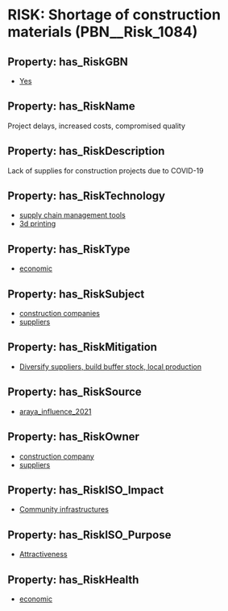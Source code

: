 # RISK: __Shortage of construction materials__ (PBN__Risk_1084)

## Property: has_RiskGBN

* [Yes](PBN__RiskGBN_1)

## Property: has_RiskName

Project delays, increased costs, compromised quality

## Property: has_RiskDescription

Lack of supplies for construction projects due to COVID-19

## Property: has_RiskTechnology

* [supply chain management tools](PBN__Technology_132)
* [3d printing](PBN__Technology_133)

## Property: has_RiskType

* [economic](PBN__RiskType_3)

## Property: has_RiskSubject

* [construction companies](PBN__Stakeholder_181)
* [suppliers](PBN__Stakeholder_283)

## Property: has_RiskMitigation

* [Diversify suppliers, build buffer stock, local production](PBN__RiskMitigation_1530)

## Property: has_RiskSource

* [araya_influence_2021](PBN__Article_157)

## Property: has_RiskOwner

* [construction company](PBN__Stakeholder_621)
* [suppliers](PBN__Stakeholder_283)

## Property: has_RiskISO_Impact

* [Community infrastructures](PBN__RiskISO_Purpose_9)

## Property: has_RiskISO_Purpose

* [Attractiveness](PBN__RiskISO_Impact_9)

## Property: has_RiskHealth

* [economic](PBN__RiskHealth_3)

